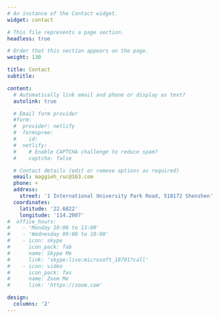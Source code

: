 ```yaml
---
# An instance of the Contact widget.
widget: contact

# This file represents a page section.
headless: true

# Order that this section appears on the page.
weight: 130

title: Contact
subtitle:

content:
  # Automatically link email and phone or display as text?
  autolink: true

  # Email form provider
  #form:
  #  provider: netlify
  #  formspree:
  #    id:
  #  netlify:
  #    # Enable CAPTCHA challenge to reduce spam?
  #    captcha: false

  # Contact details (edit or remove options as required)
  email: maggieh_ruc@163.com
  phone: +
  address: 
    street: '1 International University Park Road, 518172 Shenzhen'
  coordinates:
    latitude: '22.6822'
    longitude: '114.2007'
#  office_hours:
#    - 'Monday 10:00 to 13:00'
#    - 'Wednesday 09:00 to 10:00'
#    - icon: skype
#      icon_pack: fab
#      name: Skype Me
#      link: 'skype:live:microsoft_18791?call'
#    - icon: video
#      icon_pack: fas
#      name: Zoom Me
#      link: 'https://zoom.com'

design:
  columns: '2'
---
```

